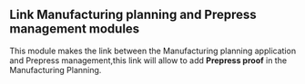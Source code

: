 Link Manufacturing planning and Prepress management modules
------------------------------------------------------------
This module makes the link between the Manufacturing planning application and Prepress management,this link will 
allow to add __Prepress proof__ in the Manufacturing Planning.



